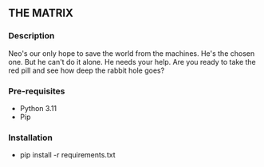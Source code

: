 ## THE MATRIX

### Description
Neo's our only hope to save the world from the machines. He's the chosen one. But he can't do it alone. He needs your help. Are you ready to take the red pill and see how deep the rabbit hole goes?

### Pre-requisites
- Python 3.11
- Pip

### Installation
- pip install -r requirements.txt